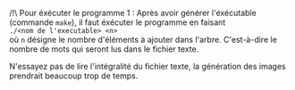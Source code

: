 /!\ Pour éxécuter le programme 1 : Après avoir générer l'éxécutable (commande `make`), il faut éxécuter le programme en faisant  
`./<nom de l'executable> <n>`  
où `n` désigne le nombre d'éléments à ajouter dans l'arbre. C'est-à-dire le nombre de mots qui seront lus dans le fichier texte.  
  
N'essayez pas de lire l'intégralité du fichier texte, la génération des images prendrait beaucoup trop de temps.

